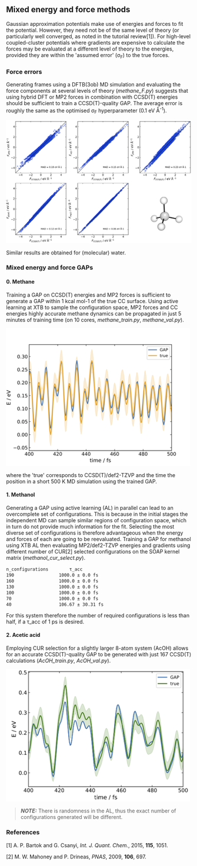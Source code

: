 ## Mixed energy and force methods
Gaussian approximation potentials make use of energies and forces to fit the potential. 
However, they need not be of the same level of theory (or particularly well converged,
as noted in the tutorial review[1]). For high-level coupled-cluster potentials where 
gradients are expensive to calculate the forces may be evaluated at a different level
of theory to the energies, provided they are within the 'assumed error' (σ<sub>F</sub>)
to the true forces.

### Force errors
Generating frames using a DFTB(3ob) MD simulation and evaluating the force components at 
several levels of theory (*methane_F.py*) suggests that using hybrid DFT or MP2 forces in
combination with CCSD(T) energies should be sufficient to train a CCSD(T)-quality GAP. The
average error is roughly the same as the optimised σ<sub>F</sub> hyperparameter (0.1 eV Å<sup>-1</sup>).

<img src="methane_force_comparison_vs_ccsdt.png" width="840">

Similar results are obtained for (molecular) water.

### Mixed energy and force GAPs
#### 0. Methane
Training a GAP on CCSD(T) energies and MP2 forces is sufficient to generate a GAP within
1 kcal mol-1 of the true CC surface. Using active learning at XTB to sample the configuration 
space, MP2 forces and CC energies highly accurate methane dynamics can be propagated in just
5 minutes of training time (on 10 cores, *methane_train.py*, *methane_val.py*).

<img src="methane_energies_vs_time.png" width="500">

where the 'true' corresponds to CCSD(T)/def2-TZVP and the time the position in a short 500 K
MD simulation using the trained GAP.

#### 1. Methanol
Generating a GAP using active learning (AL) in parallel can lead to an overcomplete set of configurations.
This is because in the initial stages the independent MD can sample similar regions of configuration space,
which in turn do not provide much information for the fit. Selecting the most diverse set of configurations
is therefore advantageous when the energy and forces of each are going to be reevaluated. Training a GAP for
methanol using XTB AL then evaluating MP2/def2-TZVP energies and gradients using different number of CUR[2]
selected configurations on the SOAP kernel matrix (*methanol_cur_select.py*).

```
n_configurations        τ_acc
190                 1000.0 ± 0.0 fs
160                 1000.0 ± 0.0 fs
130                 1000.0 ± 0.0 fs
100                 1000.0 ± 0.0 fs
70                  1000.0 ± 0.0 fs
40                  106.67 ± 30.31 fs
```

For this system therefore the number of required configurations is less than half, if a τ_acc of 1 ps is
desired.

#### 2. Acetic acid
Employing CUR selection for a slightly larger 8-atom system (AcOH) allows for an accurate CCSD(T)-quality
GAP to be generated with just 167 CCSD(T) calculations (*AcOH_train.py*, *AcOH_val.py*).

<img src="AcOH_energies_vs_time.png" width="500">

> **_NOTE:_**  There is randomness in the AL, thus the exact number of configurations generated will be different.


### References

[1] A. P. Bartok and G. Csanyi, *Int. J. Quant. Chem.*, 2015, **115**, 1051.

[2] M. W. Mahoney and P. Drineas, *PNAS*, 2009, **106**, 697.

